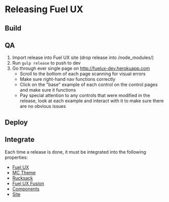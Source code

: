 # Releasing Fuel UX

## Build



## QA

1. Import release into Fuel UX site (drop release into /node_modules/)
1. Run `gulp release` to push to dev
1. Go through ever single page on http://fuelux-dev.herokuapp.com
    * Scroll to the bottom of each page scanning for visual errors
    * Make sure right-hand nav functions correctly
    * Click on the "base" example of each control on the control pages and make sure it functions
    * Pay special attention to any controls that were modified in the release, look at each example and interact with it to make sure there are no obvious issues

## Deploy

## Integrate
Each time a release is done, it must be integrated into the following properties:

* [Fuel UX](https://github.com/ExactTarget/fuelux)
* [MC Theme](https://github.com/ExactTarget/fuelux-mctheme)
* [Rucksack](https://github.com/ExactTarget/rucksack)
* [Fuel UX Fusion](https://github.exacttarget.com/uxarchitecture/fusion-fuel)
* [Components](https://github.exacttarget.com/uxarchitecture/fuelux-components)
* [Site](https://github.exacttarget.com/uxarchitecture/fuelux-site)